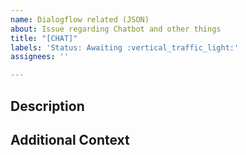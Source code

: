 ```yaml
---
name: Dialogflow related (JSON)
about: Issue regarding Chatbot and other things
title: "[CHAT]"
labels: 'Status: Awaiting :vertical_traffic_light:'
assignees: ''

---
```


## Description

## Additional Context
